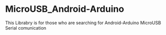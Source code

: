 # MicroUSB_Android-Arduino

This Librabry is for those who are searching for Android-Arduino MicroUSB Serial comunication

